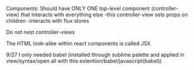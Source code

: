 Components:
Should have ONLY ONE top-level component (controller-view) that interacts with everything else 
	-this controller-view sets props on children 
	-interacts with flux stores 

Do not nest controller-views 

The HTML look-alike within react components is called JSX  

9/27 I only needed babel (installed through sublime palette and applied in view/syntax/open all with this extention/babel/javascript(babel))